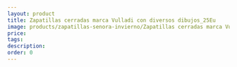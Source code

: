```yaml
---
layout: product
title: Zapatillas cerradas marca Vulladi con diversos dibujos_25Eu
image: products/zapatillas-senora-invierno/Zapatillas cerradas marca Vulladi con diversos dibujos_25Eu.jpeg
price: 
tags: 
description: 
order: 0
---
```


